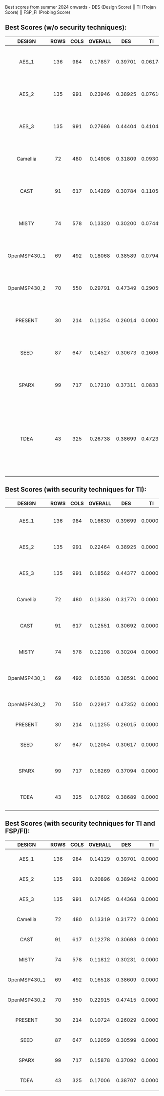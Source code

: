Best scores from summer 2024 onwards - DES (Design Score) || TI (Trojan Score) || FSP_FI (Probing Score)

## Best Scores (w/o security techniques):
| DESIGN | ROWS | COLS | OVERALL | DES | TI | FSP_FI | Comments |
| :---: | :---: | :---: | :---: | :---: | :---: | :---: | --- |
| AES_1	| 136 | 984 | 0.17857 | 0.39701 | 0.06178 | 0.83782 | <li>density is 95.79%</li> <li>has 1 vulnerable region</li> | 
| AES_2	| 135 | 991 | 0.23946 | 0.38925 | 0.07616 | 1.15423 | <li>density is 95.80%</li> <li>has 3 vulnerable regions</li> |
| AES_3	| 135 | 991 | 0.27686 | 0.44404 | 0.41044 | 0.83657 | <li>density is 95.77%</li> <li>has 1 vulnerable region</li>|
| Camellia | 72 | 480 | 0.14906 | 0.31809 | 0.09304 | 0.84419 | <li>density is 96.21%</li> <li>has 2 vulnerable regions</li>|
| CAST | 91 | 617 | 0.14289 | 0.30784 | 0.11054 | 0.81784 | <li>density is 94.34%</li> <li>has 3 vulnerable regions</li> |
| MISTY	| 74 | 578 | 0.13320 | 0.30200 | 0.07449 | 0.80767 | <li>density is 95.54%</li> <li>has 4 vulnerable regions </li> |
| OpenMSP430_1| 69 | 492 | 0.18068 | 0.38589 | 0.07942 | 0.85700 | <li>density is 95.91%</li> <li> has 3 vulnerable regions</li> |
| OpenMSP430_2 | 70 | 550 | 0.29791 | 0.47349 | 0.29050 | 0.96786 | <li>density is 94.24%</li> <li>has 3 vulnerable regions</li>|
| PRESENT | 30 | 214 | 0.11254 | 0.26014 | 0.00001 | 0.86526 |  <li>density is 97.26% </li> <li> has 0 vulnerable regions</li> |
| SEED | 87 | 647 | 0.14527 | 0.30673 | 0.16064 | 0.78656 | <li>density is 94.29%</li> <li>has 5 vulnerable regions </li> |
| SPARX	| 99 | 717 | 0.17210 | 0.37311 | 0.08334 | 0.83921 | <li>density is 97.71% </li> <li>has 9 vulnerable regions </li> |
| TDEA |  43  | 325 | 0.26738 | 0.38699 | 0.47238 | 0.90946 | <li>density is 94.98%</li>  <li>this design is very tricky, several floorplan configurations lead to DRCs. 42r/325c gives better result w/ 1 DRC </li>|

## Best Scores (with security techniques for TI):
| DESIGN | ROWS | COLS | OVERALL | DES | TI | FSP_FI | Comments |
| :---: | :---: | :---: | :---: | :---: | :---: | :---: | --- |
| AES_1	| 136 | 984 | 0.16630 | 0.39699 | 0.00001 | 0.83780 | <li>requires 1H0V nudges on 2 cells</li> | 
| AES_2	| 135 | 991 | 0.22464 | 0.38925 | 0.00001 | 1.15423 | <li>requires 2H0V nudges on 6 cells +</li>|
| AES_3	| 135 | 991 | 0.18562 | 0.44377 | 0.00001 | 0.83657 | <li>requires 2H0V nudges on 2 cells </li>|
| Camellia | 72 | 480 | 0.13336 | 0.31770 | 0.00001 | 0.83956 | <li> requires 13H0V nudges on 5 cells </li> |
| CAST | 91 | 617 | 0.12551 | 0.30692 | 0.00001 | 0.81788 | <li>requires 10H0V nudges on 8 cells +</li> |
| MISTY	| 74 | 578 | 0.12198 | 0.30204 | 0.00001 | 0.80768 | <li>requires 20H0V nudges on 12 cells +</li> |
| OpenMSP430_1 | 69 | 492 | 0.16538 | 0.38591 | 0.00001 | 0.85709 | <li>requires 8H0V nudges on 5 cells </li> |
| OpenMSP430_2 | 70 | 550 | 0.22917 | 0.47352 | 0.00001 | 0.96796 | <li>requires 4H0V nudges on 5 cells </li> |
| PRESENT | 30 | 214 | 0.11255 | 0.26015 | 0.00001 | 0.86526 |  <li>nothing to do</li> |
| SEED | 87 | 647 | 0.12054 | 0.30617 | 0.00001 | 0.78741 | <li>requires 59H4V nudges on 39 cells +</li> |
| SPARX	| 99 | 717 | 0.16269 | 0.37094 | 0.00001 | 0.87717 | <li>requires 66H6V nudges on 61 cells </li> |
| TDEA | 43 | 325 | 0.17602 | 0.38689 | 0.00001 | 0.90994 | <li>requires 5H0V nudges on 5 cells  </li>|

## Best Scores (with security techniques for TI and FSP/FI):
| DESIGN | ROWS | COLS | OVERALL | DES | TI | FSP_FI | Comments |
| :---: | :---: | :---: | :---: | :---: | :---: | :---: | --- |
| AES_1	| 136 | 984 | 0.14129| 0.39701 | 0.00001 | 0.71179 | <li>50 nets are pushed down</li> | 
| AES_2	| 135 | 991 | 0.20896 | 0.38942 | 0.00001 | 1.07319 | <li>67 nets are pushed down+</li>|
| AES_3	| 135 | 991 | 0.17495 | 0.44368 | 0.00001 | 0.78864 | <li>28 nets are pushed down</li>|
| Camellia | 72 | 480 | 0.13319 | 0.31772 | 0.00001 | 0.83839 | <li>3 nets are pushed down</li> |
| CAST | 91 | 617 | 0.12278 | 0.30693 | 0.00001 | 0.80008 | <li>23 nets are pushed down+</li> |
| MISTY	| 74 | 578 | 0.11812 | 0.30231 | 0.00001 | 0.78144 | <li>3 nets are pushed down</li> |
| OpenMSP430_1 | 69 | 492 | 0.16518 | 0.38609 | 0.00001 | 0.85566 | <li>8 nets are pushed down</li> |
| OpenMSP430_2 | 70 | 550 | 0.22915 | 0.47415 | 0.00001 | 0.96656 | <li>13 nets are pushed down</li> |
| PRESENT | 30 | 214 | 0.10724 | 0.26029 | 0.00001 | 0.82400 |  <li>20 nets are pushed down</li> |
| SEED | 87 | 647 | 0.12059 | 0.30599 | 0.00001 | 0.78819 | <li> nets are pushed down ++</li> |
| SPARX	| 99 | 717 | 0.15878 | 0.37092 | 0.00001 | 0.85615 | <li>14 nets are pushed down </li> |
| TDEA | 43 | 325 | 0.17006 | 0.38707 | 0.00001 | 0.87872 | <li>14 nets are pushed down</li>|

<br />





